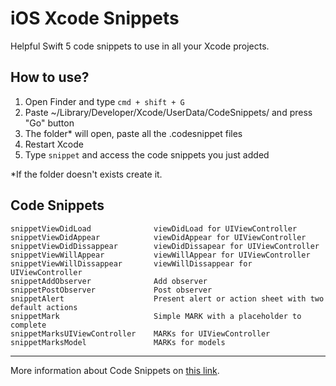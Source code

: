 # iOS Xcode Snippets

Helpful Swift 5 code snippets to use in all your Xcode projects.

## How to use?
1. Open Finder and type `cmd + shift + G`
2. Paste ~/Library/Developer/Xcode/UserData/CodeSnippets/ and press "Go" button
3. The folder* will open, paste all the .codesnippet files
4. Restart Xcode
5. Type `snippet` and access the code snippets you just added

*If the folder doesn't exists create it.

## Code Snippets
 
```
snippetViewDidLoad              viewDidLoad for UIViewController
snippetViewDidAppear            viewDidAppear for UIViewController
snippetViewDidDissappear        viewDidDissapear for UIViewController
snippetViewWillAppear           viewWillAppear for UIViewController
snippetViewWillDissappear       viewWillDissappear for UIViewController
snippetAddObserver              Add observer
snippetPostObserver             Post observer
snippetAlert                    Present alert or action sheet with two default actions
snippetMark                     Simple MARK with a placeholder to complete
snippetMarksUIViewController    MARKs for UIViewController
snippetMarksModel               MARKs for models
```

---

More information about Code Snippets on [this link](https://medium.com/@mjurfest/helpful-code-snippets-for-ios-21aa5ef894de#2720-c476906db172).

